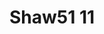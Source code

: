# Shaw51 11
<a name="material" />
<script type="application/ld+json">

  {
    "@context": "https://schema.org/",
    "@type": "ChemicalSubstance",
    "http://purl.org/dc/terms/conformsTo":
      {
        "@type": "CreativeWork",
        "@id": "https://bioschemas.org/profiles/ChemicalSubstance/0.4-RELEASE/"
      },
    "@id": "https://egonw.github.io/nanowiki/nanowiki41.html#material",
    "name": "Shaw51 11",
    "sameAs: "http://127.0.0.1/mediawiki/index.php/Special:URIResolver/Shaw51_11"
  }
</script>

